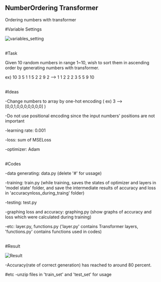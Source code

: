 ## NumberOrdering Transformer
Ordering numbers with transformer

#Variable Settings

![variables_setting](https://github.com/baesh/NumberOrdering_Transformer/assets/18441461/3753be9d-8e54-43dc-9f2b-71cf56a122a4)

<br>
#Task

Given 10 random numbers in range 1~10, wish to sort them in ascending order by generating numbers with transformer.

ex)  10 3 5 1 1 5 2 2 9 2 --> 1 1 2 2 2 3 5 5 9 10

<br>
#Ideas

-Change numbers to array by one-hot encoding ( ex) 3 --> [0,0,1,0,0,0,0,0,0,0] )

-Do not use positional encoding since the input numbers' positions are not important

-learning rate: 0.001

-loss: sum of MSELoss

-optimizer: Adam

<br>
#Codes

-data generating: data.py (delete '#' for ussage)

-training: train.py (while training, saves the states of optimizer and layers in 'model state' folder, and save the intermediate results of accuracy and loss in 'accuracynloss_during_traing' folder)

-testing: test.py

-graphing loss and accuracy: graphing.py (show graphs of accuracy and loss which were calculated during training)

-etc: layer.py, functions.py ('layer.py' contains Transformer layers, 'functions.py' contains functions used in codes)

<br>
#Result

![Result](https://github.com/baesh/NumberOrdering_Transformer/assets/18441461/8ae46cac-604b-4b66-94da-ea0334a6b549)

-Accuracy(rate of correct generation) has reached to around 80 percent.

#etc
-unzip files in 'train_set' and 'test_set' for usage
